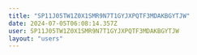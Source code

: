 ```yaml
---
title: "SP11J05TW1Z0X1SMR9N7T1GYJXPQTF3MDAKBGYTJW"
date: 2024-07-05T06:08:14.357Z
user: SP11J05TW1Z0X1SMR9N7T1GYJXPQTF3MDAKBGYTJW
layout: "users"
---
```

    